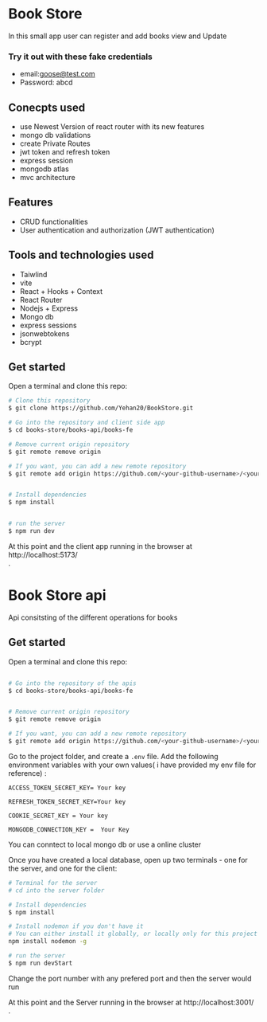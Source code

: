 # Book Store

In this small app user can register and add books view and Update


### Try it out with these fake credentials

- email:goose@test.com
- Password: abcd

## Conecpts used

- use Newest Version of react router with its new features
- mongo db validations
- create Private Routes
- jwt token and refresh token
- express session
- mongodb atlas
- mvc architecture

## Features

- CRUD functionalities
- User authentication and authorization (JWT authentication)


## Tools and technologies used

- Taiwlind
- vite
- React + Hooks + Context
- React Router
- Nodejs + Express
- Mongo db
- express sessions
- jsonwebtokens
- bcrypt

## Get started

Open a terminal and clone this repo:

```bash
# Clone this repository
$ git clone https://github.com/Yehan20/BookStore.git

# Go into the repository and client side app
$ cd books-store/books-api/books-fe

# Remove current origin repository
$ git remote remove origin

# If you want, you can add a new remote repository
$ git remote add origin https://github.com/<your-github-username>/<your-repo-name>.git


# Install dependencies
$ npm install


# run the server
$ npm run dev
```


At this point and the client app running in the browser at http://localhost:5173/<br />.



#  Book Store  api
Api consitsting of the different operations for books


## Get started

Open a terminal and clone this repo:

```bash

# Go into the repository of the apis
$ cd books-store/books-api/books-fe


# Remove current origin repository
$ git remote remove origin

# If you want, you can add a new remote repository
$ git remote add origin https://github.com/<your-github-username>/<your-repo-name>.git
```

Go to the project   folder, and create a `.env` file. Add the following environment variables with your own values( i have provided my env file for reference) :

```dosini
ACCESS_TOKEN_SECRET_KEY= Your key

REFRESH_TOKEN_SECRET_KEY=Your key

COOKIE_SECRET_KEY = Your key

MONGODB_CONNECTION_KEY =  Your Key
```

You can conntect to local mongo db or use a  online cluster <br />

Once you have created a local database, open up two terminals - one for the server, and one for the client:

```bash
# Terminal for the server
# cd into the server folder

# Install dependencies
$ npm install

# Install nodemon if you don't have it
# You can either install it globally, or locally only for this project (remove the -g flag)
npm install nodemon -g

# run the server
$ npm run devStart
```


Change the port number with any prefered port and then the server would run

At this point and the Server  running in the browser at http://localhost:3001/<br />.

